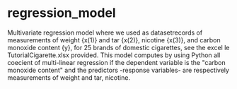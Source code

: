 # regression_model
Multivariate regression model where we used as datasetrecords of measurements of weight {x(1)} and tar {x(2)}, nicotine {x(3)}, and carbon monoxide
content {y}, for 25 brands of domestic cigarettes, see the excel le TutorialCigarette.xlsx provided.
This model computes by using Python all coecient of multi-linear regression if the dependent variable is the "carbon monoxide content" 
and the predictors -response variables- are respectively measurements of weight and tar, nicotine.
